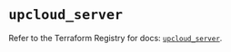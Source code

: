 # `upcloud_server`

Refer to the Terraform Registry for docs: [`upcloud_server`](https://registry.terraform.io/providers/upcloudltd/upcloud/5.20.4/docs/resources/server).
